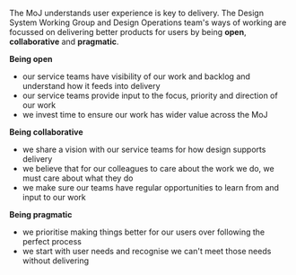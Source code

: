 The MoJ understands user experience is key to delivery. The Design System Working Group and Design Operations team's ways of working are focussed on delivering better products for users by being **open**, **collaborative** and **pragmatic**.

**Being open**
- our service teams have visibility of our work and backlog and understand how it feeds into delivery
- our service teams provide input to the focus, priority and direction of our work
- we invest time to ensure our work has wider value across the MoJ

**Being collaborative**
- we share a vision with our service teams for how design supports delivery
- we believe that for our colleagues to care about the work we do, we must care about what they do
- we make sure our teams have regular opportunities to learn from and input to our work

**Being pragmatic**
- we prioritise making things better for our users over following the perfect process
- we start with user needs and recognise we can't meet those needs without delivering
